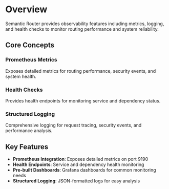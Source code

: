 # Overview

Semantic Router provides observability features including metrics, logging, and health checks to monitor routing performance and system reliability.

## Core Concepts

### Prometheus Metrics

Exposes detailed metrics for routing performance, security events, and system health.

### Health Checks

Provides health endpoints for monitoring service and dependency status.

### Structured Logging

Comprehensive logging for request tracing, security events, and performance analysis.
## Key Features

- **Prometheus Integration**: Exposes detailed metrics on port 9190
- **Health Endpoints**: Service and dependency health monitoring
- **Pre-built Dashboards**: Grafana dashboards for common monitoring needs
- **Structured Logging**: JSON-formatted logs for easy analysis
